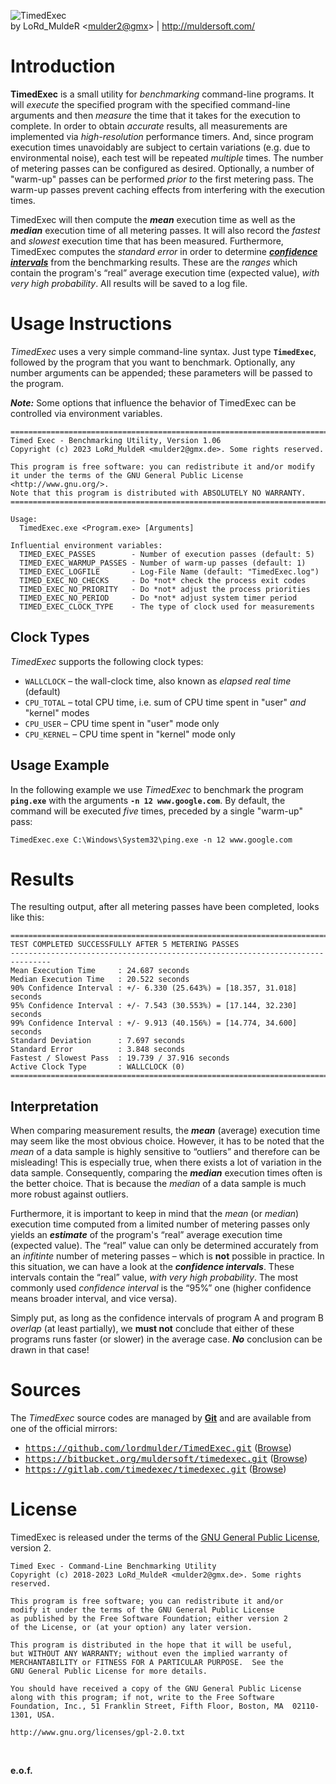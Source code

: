 ![TimedExec](img/timedexec/banner.jpg)  
by LoRd_MuldeR &lt;<mulder2@gmx>&gt; | <http://muldersoft.com/>

Introduction
============

**TimedExec** is a small utility for *benchmarking* command-line programs. It will *execute* the specified program with the specified command-line arguments and then *measure* the time that it takes for the execution to complete. In order to obtain *accurate* results, all measurements are implemented via *high-resolution* performance timers. And, since program execution times unavoidably are subject to certain variations (e.g. due to environmental noise), each test will be repeated *multiple* times. The number of metering passes can be configured as desired. Optionally, a number of "warm-up" passes can be performed *prior to* the first metering pass. The warm-up passes prevent caching effects from interfering with the execution times.

TimedExec will then compute the ***mean*** execution time as well as the ***median*** execution time of all metering passes. It will also record the *fastest* and *slowest* execution time that has been measured. Furthermore, TimedExec computes the *standard error* in order to determine [***confidence intervals***](http://www.uni-siegen.de/phil/sozialwissenschaften/soziologie/mitarbeiter/ludwig-mayerhofer/statistik/statistik_downloads/konfidenzintervalle.pdf) from the benchmarking results. These are the *ranges* which contain the program's “real” average execution time (expected value), *with very high probability*. All results will be saved to a log file.


Usage Instructions
==================

*TimedExec* uses a very simple command-line syntax. Just type **`TimedExec`**, followed by the program that you want to benchmark. Optionally, any number arguments can be appended; these parameters will be passed to the program.

***Note:*** Some options that influence the behavior of TimedExec can be controlled via environment variables.

```
===============================================================================
Timed Exec - Benchmarking Utility, Version 1.06
Copyright (c) 2023 LoRd_MuldeR <mulder2@gmx.de>. Some rights reserved.

This program is free software: you can redistribute it and/or modify
it under the terms of the GNU General Public License <http://www.gnu.org/>.
Note that this program is distributed with ABSOLUTELY NO WARRANTY.
===============================================================================

Usage:
  TimedExec.exe <Program.exe> [Arguments]

Influential environment variables:
  TIMED_EXEC_PASSES        - Number of execution passes (default: 5)
  TIMED_EXEC_WARMUP_PASSES - Number of warm-up passes (default: 1)
  TIMED_EXEC_LOGFILE       - Log-File Name (default: "TimedExec.log")
  TIMED_EXEC_NO_CHECKS     - Do *not* check the process exit codes
  TIMED_EXEC_NO_PRIORITY   - Do *not* adjust the process priorities
  TIMED_EXEC_NO_PERIOD     - Do *not* adjust system timer period
  TIMED_EXEC_CLOCK_TYPE    - The type of clock used for measurements
```

Clock Types
-----------

*TimedExec* supports the following clock types:

- `WALLCLOCK` &ndash; the wall-clock time, also known as *elapsed real time* (default)
- `CPU_TOTAL` &ndash; total CPU time, i.e. sum of CPU time spent in "user" *and* "kernel" modes
- `CPU_USER` &ndash; CPU time spent in "user" mode only
- `CPU_KERNEL` &ndash; CPU time spent in "kernel" mode only

Usage Example
-------------

In the following example we use *TimedExec* to benchmark the program **`ping.exe`** with the arguments **`-n 12 www.google.com`**. By default, the command will be executed *five* times, preceded by a single "warm-up" pass:

```
TimedExec.exe C:\Windows\System32\ping.exe -n 12 www.google.com
```


Results
=======

The resulting output, after all metering passes have been completed, looks like this:

```
===============================================================================
TEST COMPLETED SUCCESSFULLY AFTER 5 METERING PASSES
-------------------------------------------------------------------------------
Mean Execution Time     : 24.687 seconds
Median Execution Time   : 20.522 seconds
90% Confidence Interval : +/- 6.330 (25.643%) = [18.357, 31.018] seconds
95% Confidence Interval : +/- 7.543 (30.553%) = [17.144, 32.230] seconds
99% Confidence Interval : +/- 9.913 (40.156%) = [14.774, 34.600] seconds
Standard Deviation      : 7.697 seconds
Standard Error          : 3.848 seconds
Fastest / Slowest Pass  : 19.739 / 37.916 seconds
Active Clock Type       : WALLCLOCK (0)
===============================================================================
```

Interpretation
--------------

When comparing measurement results, the ***mean*** (average) execution time may seem like the most obvious choice. However, it has to be noted that the *mean* of a data sample is highly sensitive to “outliers” and therefore can be misleading! This is especially true, when there exists a lot of variation in the data sample. Consequently, comparing the ***median*** execution times often is the better choice. That is because the *median* of a data sample is much more robust against outliers.

Furthermore, it is important to keep in mind that the *mean* (or *median*) execution time computed from a limited number of metering passes only yields an ***estimate*** of the program's “real” average execution time (expected value). The “real” value can only be determined accurately from an *infitinte* number of metering passes &ndash; which is **not** possible in practice. In this situation, we can have a look at the ***confidence intervals***. These intervals contain the “real” value, *with very high probability*. The most commonly used *confidence interval* is the “95%” one (higher confidence means broader interval, and vice versa).

Simply put, as long as the confidence intervals of program A and program B *overlap* (at least partially), we **must not** conclude that either of these programs runs faster (or slower) in the average case. ***No*** conclusion can be drawn in that case!


Sources
=======

The *TimedExec* source codes are managed by [**Git**](http://git-scm.com/doc) and are available from one of the official  mirrors:

* <tt>https://github.com/lordmulder/TimedExec.git</tt> ([Browse](https://github.com/lordmulder/TimedExec))
* <tt>https://bitbucket.org/muldersoft/timedexec.git</tt> ([Browse](https://bitbucket.org/muldersoft/timedexec))
* <tt>https://gitlab.com/timedexec/timedexec.git</tt> ([Browse](https://gitlab.com/timedexec/timedexec))


License
=======

TimedExec is released under the terms of the [GNU General Public License](http://www.gnu.org/licenses/gpl-2.0.html), version 2.

```
Timed Exec - Command-Line Benchmarking Utility
Copyright (c) 2018-2023 LoRd_MuldeR <mulder2@gmx.de>. Some rights reserved.

This program is free software; you can redistribute it and/or
modify it under the terms of the GNU General Public License
as published by the Free Software Foundation; either version 2
of the License, or (at your option) any later version.

This program is distributed in the hope that it will be useful,
but WITHOUT ANY WARRANTY; without even the implied warranty of
MERCHANTABILITY or FITNESS FOR A PARTICULAR PURPOSE.  See the
GNU General Public License for more details.

You should have received a copy of the GNU General Public License
along with this program; if not, write to the Free Software
Foundation, Inc., 51 Franklin Street, Fifth Floor, Boston, MA  02110-1301, USA.

http://www.gnu.org/licenses/gpl-2.0.txt
```

<br>

**e.o.f.**
